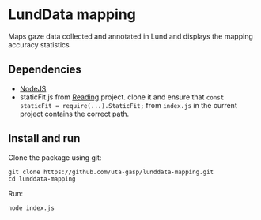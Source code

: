# LundData mapping

Maps gaze data collected and annotated in Lund and displays the mapping accuracy statistics

## Dependencies

 * [NodeJS](https://nodejs.org/)
 * staticFit.js from [Reading](https://github.com/uta-gasp/reading) project. clone it and ensure that 
 `const staticFit = require(...).StaticFit;` from `index.js` in the current project contains the correct path.

## Install and run

Clone the package using git:

    git clone https://github.com/uta-gasp/lunddata-mapping.git
    cd lunddata-mapping

Run:

    node index.js
